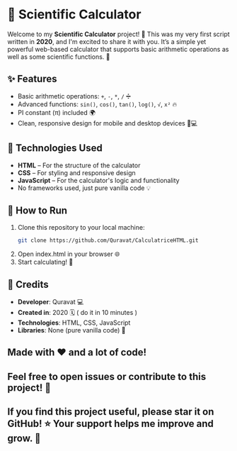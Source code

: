 # 🧮 Scientific Calculator

Welcome to my **Scientific Calculator** project! 🎉 This was my very first script written in **2020**, and I'm excited to share it with you. It’s a simple yet powerful web-based calculator that supports basic arithmetic operations as well as some scientific functions. 🚀

## ✨ Features

- Basic arithmetic operations: `+`, `-`, `*`, `/` ➗
- Advanced functions: `sin()`, `cos()`, `tan()`, `log()`, `√`, `x²` 🔥
- PI constant (π) included 🌍
- Clean, responsive design for mobile and desktop devices 📱💻

## 🔧 Technologies Used

- **HTML** – For the structure of the calculator
- **CSS** – For styling and responsive design
- **JavaScript** – For the calculator's logic and functionality
- No frameworks used, just pure vanilla code 💡

## 🚀 How to Run

1. Clone this repository to your local machine:
   ```bash
   git clone https://github.com/Quravat/CalculatriceHTML.git

2. Open index.html in your browser 🌐
3. Start calculating! 🧮

## 📝 Credits

- **Developer**: Quravat 💻
- **Created in**: 2020 🗓️ ( do it in 10 minutes )
- **Technologies**: HTML, CSS, JavaScript
- **Libraries**: None (pure vanilla code) 🚫

## Made with ❤️ and a lot of code!
## Feel free to open issues or contribute to this project! 🙌 
## If you find this project useful, please **star** it on GitHub! ⭐ Your support helps me improve and grow. 🙏
